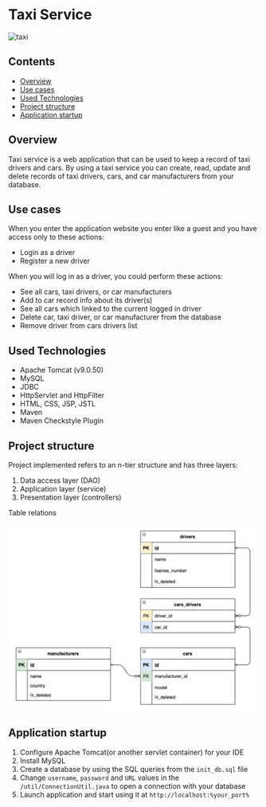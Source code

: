 # Taxi Service
![taxi](images/taxiPictureForReadMe.jpg)

## Contents
+ [Overview](#Overview) 
+ [Use cases](#Use-cases)
+ [Used Technologies](#Used-Technologies) 
+ [Project structure](#Project-structure)
+ [Application startup](#Application-startup)

<a name="Overview"></a>
## Overview
Taxi service is a web application that can be used to keep a record of taxi drivers and cars. 
By using a taxi service you can create, read, update and delete records of taxi drivers, cars, and car manufacturers from your database.

<a name="Use-cases"></a>
## Use cases
When you enter the application website you enter like a guest and you have access only to these actions:
* Login as a driver
* Register a new driver

When you will log in as a driver, you could perform these actions:
* See all cars, taxi drivers, or car manufacturers
* Add to car record info about its driver(s)
* See all cars which linked to the current logged in driver
* Delete car, taxi driver, or car manufacturer from the database
* Remove driver from cars drivers list

<a name="Used-Technologies"></a>
## Used Technologies
* Apache Tomcat (v9.0.50)
* MySQL
* JDBC
* HttpServlet and HttpFilter
* HTML, CSS, JSP, JSTL
* Maven
* Maven Checkstyle Plugin

<a name="Project-structure"></a>
## Project structure
Project implemented refers to an n-tier structure and has three layers:

1. Data access layer (DAO)
1. Application layer (service)
1. Presentation layer (controllers)

Table relations 

![Table relations](images/tableRelationsForReadMe.jpg)

<a name="Application-startup"></a>
## Application startup

1. Configure Apache Tomcat(or another servlet container) for your IDE
1. Install MySQL
1. Create a database by using the SQL queries from the `init_db.sql` file
1. Change `username`, `password` and `URL` values in the `/util/ConnectionUtil.java` to open a connection with your database
1. Launch application and start using it at `http://localhost:%your_port%`